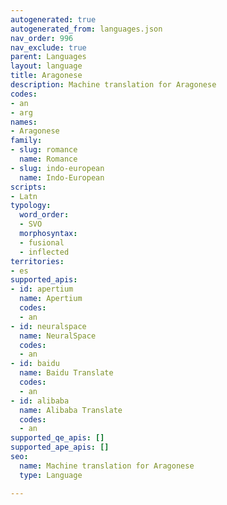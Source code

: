 ```yaml
---
autogenerated: true
autogenerated_from: languages.json
nav_order: 996
nav_exclude: true
parent: Languages
layout: language
title: Aragonese
description: Machine translation for Aragonese
codes:
- an
- arg
names:
- Aragonese
family:
- slug: romance
  name: Romance
- slug: indo-european
  name: Indo-European
scripts:
- Latn
typology:
  word_order:
  - SVO
  morphosyntax:
  - fusional
  - inflected
territories:
- es
supported_apis:
- id: apertium
  name: Apertium
  codes:
  - an
- id: neuralspace
  name: NeuralSpace
  codes:
  - an
- id: baidu
  name: Baidu Translate
  codes:
  - an
- id: alibaba
  name: Alibaba Translate
  codes:
  - an
supported_qe_apis: []
supported_ape_apis: []
seo:
  name: Machine translation for Aragonese
  type: Language

---
```


